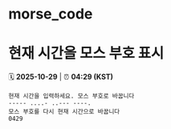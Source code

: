 # morse_code
# 현재 시간을 모스 부호 표시
<!-- MORSE_TIME_START -->
🗓️ **2025-10-29** | ⏰ **04:29 (KST)**

```
현재 시간을 입력하세요. 모스 부호로 바꿉니다
----- ....- ..--- ----.
모스 부호를 다시 현재 시간으로 바꿉니다
0429
```
<!-- MORSE_TIME_END -->
